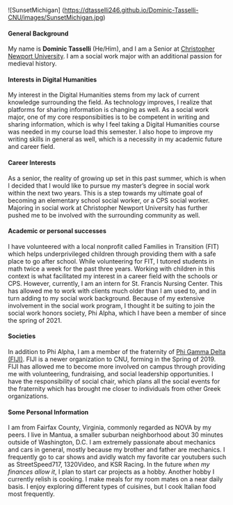 ![SunsetMichigan] (https://dtasselli246.github.io/Dominic-Tasselli-CNU/images/SunsetMichigan.jpg) 

#### General Background

My name is **Dominic Tasselli** (He/Him), and I am a Senior at [Christopher Newport University](https://cnu.edu). I am a social work major with an additional passion for medieval history.

#### Interests in Digital Humanities

My interest in the Digital Humanities stems from my lack of current knowledge surrounding the field. As technology improves, I realize that platforms for sharing information is changing as well. As a social work major, one of my core responsibiities is to be competent in writing and sharing information, which is why I feel taking a Digital Humanities course was needed in my course load this semester. I also hope to improve my writing skills in general as well, which is a necessity in my academic future and career field.

#### Career Interests

As a senior, the reality of growing up set in this past summer, which is when I decided that I would like to pursue my master’s degree in social work within the next two years. This is a step towards my ultimate goal of becoming an elementary school social worker, or a CPS social worker. Majoring in social work at Christopher Newport University has further pushed me to be involved with the surrounding community as well.

#### Academic or personal successes

I have volunteered with a local nonprofit called Families in Transition (FIT) which helps underprivileged children through providing them with a safe place to go after school. While volunteering for FIT, I tutored students in math twice a week for the past three years. Working with children in this context is what facilitated my interest in a career field with the schools or CPS. However, currently, I am an intern for St. Francis Nursing Center. This has allowed me to work with clients much older than I am used to, and in turn adding to my social work background. Because of my extensive involvement in the social work program, I thought it be suiting to join the social work honors society, Phi Alpha, which I have been a member of since the spring of 2021.

#### Societies

In addition to Phi Alpha, I am a member of the fraternity of [Phi Gamma Delta (FIJI)](https://www.phigam.org). FIJI is a newer organization to CNU, forming in the Spring of 2019. FIJI has allowed me to become more involved on campus through providing me with volunteering, fundraising, and social leadership opportunities. I have the responsibility of social chair, which plans all the social events for the fraternity which has brought me closer to individuals from other Greek organizations. 

#### Some Personal Information

I am from Fairfax County, Virginia, commonly regarded as NOVA by my peers. I live in Mantua, a smaller suburban neighborhood about 30 minutes outside of Washington, D.C. 
I am extremely passionate about mechanics and cars in general, mostly because my brother and father are mechanics. I frequently go to car shows and avidly watch my favorite car youtubers such as StreetSpeed717, 1320Video, and KSR Racing. In the future _when my finances allow it_, I plan to start car projects as a hobby. Another hobby I currently relish is cooking. I make meals for my room mates on a near daily basis. I enjoy exploring different types of cuisines, but I cook Italian food most frequently.



